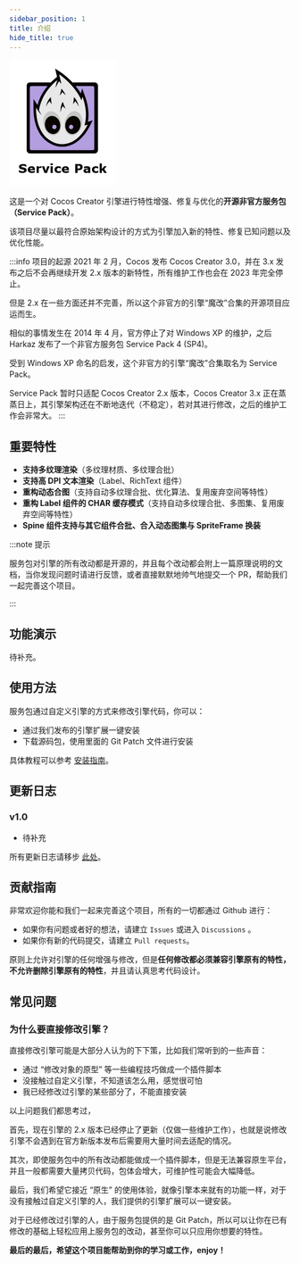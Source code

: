 ```yaml
---
sidebar_position: 1
title: 介绍
hide_title: true
---
```


![logo](/img/logo2.png)

这是一个对 Cocos Creator 引擎进行特性增强、修复与优化的**开源非官方服务包（Service Pack）**。

该项目尽量以最符合原始架构设计的方式为引擎加入新的特性、修复已知问题以及优化性能。

:::info 项目的起源
2021 年 2 月，Cocos 发布 Cocos Creator 3.0，并在 3.x 发布之后不会再继续开发 2.x 版本的新特性，所有维护工作也会在 2023 年完全停止。

但是 2.x 在一些方面还并不完善，所以这个非官方的引擎“魔改”合集的开源项目应运而生。

相似的事情发生在 2014 年 4 月，官方停止了对 Windows XP 的维护，之后 Harkaz 发布了一个非官方服务包 Service Pack 4 (SP4)。

受到 Windows XP 命名的启发，这个非官方的引擎“魔改”合集取名为 Service Pack。

Service Pack 暂时只适配 Cocos Creator 2.x 版本，Cocos Creator 3.x 正在蒸蒸日上，其引擎架构还在不断地迭代（不稳定），若对其进行修改，之后的维护工作会非常大。
:::

## 重要特性

- **支持多纹理渲染**（多纹理材质、多纹理合批）
- **支持高 DPI 文本渲染**（Label、RichText 组件）
- **重构动态合图**（支持自动多纹理合批、优化算法、复用废弃空间等特性）
- **重构 Label 组件的 CHAR 缓存模式**（支持自动多纹理合批、多图集、复用废弃空间等特性）
- **Spine 组件支持与其它组件合批、合入动态图集与 SpriteFrame 换装**

:::note 提示

服务包对引擎的所有改动都是开源的，并且每个改动都会附上一篇原理说明的文档，当你发现问题时请进行反馈，或者直接默默地帅气地提交一个 PR，帮助我们一起完善这个项目。

:::

## 功能演示

待补充。

## 使用方法

服务包通过自定义引擎的方式来修改引擎代码，你可以：

- 通过我们发布的引擎扩展一键安装
- 下载源码包，使用里面的 Git Patch 文件进行安装

具体教程可以参考 [安装指南](./installation-guide/installation-intro)。

## 更新日志

### v1.0
- 待补充

所有更新日志请移步 [此处](./update-log)。

## 贡献指南

非常欢迎你能和我们一起来完善这个项目，所有的一切都通过 Github 进行：

- 如果你有问题或者好的想法，请建立 `Issues` 或进入 `Discussions` 。
- 如果你有新的代码提交，请建立 `Pull requests`。

原则上允许对引擎的任何增强与修改，但是**任何修改都必须兼容引擎原有的特性，不允许删除引擎原有的特性**，并且请认真思考代码设计。

## 常见问题

### 为什么要直接修改引擎？

直接修改引擎可能是大部分人认为的下下策，比如我们常听到的一些声音：

- 通过 “修改对象的原型” 等一些编程技巧做成一个插件脚本
- 没接触过自定义引擎，不知道该怎么用，感觉很可怕
- 我已经修改过引擎的某些部分了，不能直接安装

以上问题我们都思考过，

首先，现在引擎的 2.x 版本已经停止了更新（仅做一些维护工作），也就是说修改引擎不会遇到在官方新版本发布后需要用大量时间去适配的情况。

其次，即使服务包中的所有改动都能做成一个插件脚本，但是无法兼容原生平台，并且一般都需要大量拷贝代码，包体会增大，可维护性可能会大幅降低。

最后，我们希望它接近 “原生” 的使用体验，就像引擎本来就有的功能一样，对于没有接触过自定义引擎的人，我们提供的引擎扩展可以一键安装。

对于已经修改过引擎的人，由于服务包提供的是 Git Patch，所以可以让你在已有修改的基础上轻松应用上服务包的改动，甚至你可以只应用你想要的特性。

**最后的最后，希望这个项目能帮助到你的学习或工作，enjoy！**
